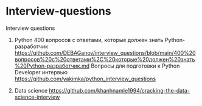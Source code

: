 # Interview-questions
Interview questions

1) Python
400 вопросов с ответами, которые должен знать Python-разработчик
https://github.com/DEBAGanov/interview_questions/blob/main/400%20вопросов%20с%20ответами%2C%20которые%20должен%20знать%20Python-разработчик.md
Вопросы для подготовки к Python Developer интервью
https://github.com/yakimka/python_interview_questions

3) Data science
https://github.com/khanhnamle1994/cracking-the-data-science-interview
